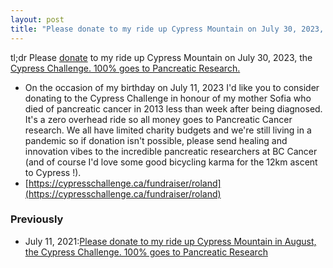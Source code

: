 ```yaml
---
layout: post
title: "Please donate to my ride up Cypress Mountain on July 30, 2023, the Cypress Challenge. 100% goes to Pancreatic Cancer Research"
---
```

tl;dr Please [donate](https://cypresschallenge.ca/fundraiser/roland) to my ride up Cypress Mountain  on July 30, 2023, the [Cypress Challenge. 100% goes to Pancreatic Research.](http://cypresschallenge.com)

* On the occasion of my birthday on July 11, 2023 I'd like you to consider donating to the Cypress Challenge in honour of my mother Sofia who died of pancreatic cancer in 2013 less than week after being diagnosed. It's a zero overhead ride so all money goes to Pancreatic Cancer research. We all have limited charity budgets and we're still living in a pandemic so if donation isn't possible, please send healing and innovation vibes to the incredible pancreatic researchers at BC Cancer (and of course I'd love some good bicycling karma for the 12km ascent to Cypress
  !).
* [https://cypresschallenge.ca/fundraiser/roland](https://cypresschallenge.ca/fundraiser/roland)

### Previously

* July 11, 2021:[Please donate to my ride up Cypress Mountain in August, the Cypress Challenge. 100% goes to Pancreatic Research](http://rolandtanglao.com/2021/07/11/p1-cypress-challenge-2021-pancreatic-cancer/)        




